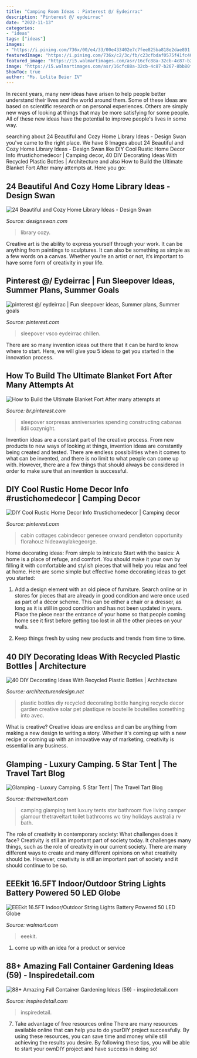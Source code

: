 ```yaml
---
title: "Camping Room Ideas : Pinterest @/ Eydeirrac"
description: "Pinterest @/ eydeirrac"
date: "2022-11-13"
categories:
- "ideas"
tags: ["ideas"]
images:
- "https://i.pinimg.com/736x/00/e4/33/00e433402e7c7fee825ba818e2dae891.jpg"
featuredImage: "https://i.pinimg.com/736x/c2/3c/fb/c23cfbdaf0575f41fc400e118494c14b.jpg"
featured_image: "https://i5.walmartimages.com/asr/16cfc88a-32cb-4c87-b267-8bb80ff69a5f_1.d8d7b5a8d04b278d2ad335d806173c78.jpeg"
image: "https://i5.walmartimages.com/asr/16cfc88a-32cb-4c87-b267-8bb80ff69a5f_1.d8d7b5a8d04b278d2ad335d806173c78.jpeg"
ShowToc: true
author: "Ms. Lolita Beier IV"
---
```



In recent years, many new ideas have arisen to help people better understand their lives and the world around them. Some of these ideas are based on scientific research or on personal experiences. Others are simply new ways of looking at things that may be more satisfying for some people. All of these new ideas have the potential to improve people's lives in some way.

	

		
searching about 24 Beautiful and Cozy Home Library Ideas - Design Swan you've came to the right place. We have 8 Images about 24 Beautiful and Cozy Home Library Ideas - Design Swan like DIY Cool Rustic Home Decor Info #rustichomedecor | Camping decor, 40 DIY Decorating Ideas With Recycled Plastic Bottles | Architecture and also How to Build the Ultimate Blanket Fort After many attempts at. Here you go:
		
    
## 24 Beautiful And Cozy Home Library Ideas - Design Swan

<img loading=lazy src="https://img.designswan.com/2012/07/library/20.jpg" onerror="this.onerror=null;this.src='https://tse2.mm.bing.net/th?id=OIP.ZPo4gpWkjGwbOt2xU_46dAHaJw&amp;pid=15.1';" alt="24 Beautiful and Cozy Home Library Ideas - Design Swan">

_Source: designswan.com_

>library cozy. 

	

Creative art is the ability to express yourself through your work. It can be anything from paintings to sculptures. It can also be something as simple as a few words on a canvas. Whether you’re an artist or not, it’s important to have some form of creativity in your life.

    
## Pinterest @/ Eydeirrac | Fun Sleepover Ideas, Summer Plans, Summer Goals

<img loading=lazy src="https://i.pinimg.com/736x/71/07/41/710741f5865760714438fcf290ab5526.jpg" onerror="this.onerror=null;this.src='https://tse1.mm.bing.net/th?id=OIP.GJQtm4Z_TDA4RksgHvIpIgHaOO&amp;pid=15.1';" alt="pinterest @/ eydeirrac | Fun sleepover ideas, Summer plans, Summer goals">

_Source: pinterest.com_

>sleepover vsco eydeirrac chillen. 

	

There are so many invention ideas out there that it can be hard to know where to start. Here, we will give you 5 ideas to get you started in the innovation process.

    
## How To Build The Ultimate Blanket Fort After Many Attempts At

<img loading=lazy src="https://i.pinimg.com/736x/c2/3c/fb/c23cfbdaf0575f41fc400e118494c14b.jpg" onerror="this.onerror=null;this.src='https://tse4.mm.bing.net/th?id=OIP.ww1nMka40IJ1L_jFi3_VGwHaLH&amp;pid=15.1';" alt="How to Build the Ultimate Blanket Fort After many attempts at">

_Source: br.pinterest.com_

>sleepover sorpresas anniversaries spending constructing cabanas ildii cozynight. 

	

Invention ideas are a constant part of the creative process. From new products to new ways of looking at things, invention ideas are constantly being created and tested. There are endless possibilities when it comes to what can be invented, and there is no limit to what people can come up with. However, there are a few things that should always be considered in order to make sure that an invention is successful.

    
## DIY Cool Rustic Home Decor Info #rustichomedecor | Camping Decor

<img loading=lazy src="https://i.pinimg.com/736x/00/e4/33/00e433402e7c7fee825ba818e2dae891.jpg" onerror="this.onerror=null;this.src='https://tse2.mm.bing.net/th?id=OIP.025o8G-HTxjHI3V9CW-ErQHaLH&amp;pid=15.1';" alt="DIY Cool Rustic Home Decor Info #rustichomedecor | Camping decor">

_Source: pinterest.com_

>cabin cottages cabindecor genesee onward pendleton opportunity florahouz hideawaylakegeorge. 

	

Home decorating ideas: From simple to intricate
Start with the basics: A home is a place of refuge, and comfort. You should make it your own by filling it with comfortable and stylish pieces that will help you relax and feel at home. Here are some simple but effective home decorating ideas to get you started:
1. Add a design element with an old piece of furniture. Search online or in stores for pieces that are already in good condition and were once used as part of a décor scheme. This can be either a chair or a dresser, as long as it is still in good condition and has not been updated in years. Place the piece near the entrance of your home so that people coming home see it first before getting too lost in all the other pieces on your walls.

2. Keep things fresh by using new products and trends from time to time.

    
## 40 DIY Decorating Ideas With Recycled Plastic Bottles | Architecture

<img loading=lazy src="http://cdn.architecturendesign.net/wp-content/uploads/2014/09/DIY-Plastic-Bottles-ideas-20.jpg" onerror="this.onerror=null;this.src='https://tse2.mm.bing.net/th?id=OIP.O4khexyC2Pp1s2suZsFxdQHaJ5&amp;pid=15.1';" alt="40 DIY Decorating Ideas With Recycled Plastic Bottles | Architecture">

_Source: architecturendesign.net_

>plastic bottles diy recycled decorating bottle hanging recycle decor garden creative solar pet plastique re bouteille bouteilles something into avec. 

	

What is creative?
Creative ideas are endless and can be anything from making a new design to writing a story. Whether it's coming up with a new recipe or coming up with an innovative way of marketing, creativity is essential in any business.

    
## Glamping - Luxury Camping. 5 Star Tent | The Travel Tart Blog

<img loading=lazy src="http://www.thetraveltart.com/wp-content/uploads/2010/09/Glamour-Camping.jpg" onerror="this.onerror=null;this.src='https://tse1.mm.bing.net/th?id=OIP.PkwO3Y4OuybZG43RvM5oBAAAAA&amp;pid=15.1';" alt="Glamping - Luxury Camping. 5 Star Tent | The Travel Tart Blog">

_Source: thetraveltart.com_

>camping glamping tent luxury tents star bathroom five living camper glamour thetraveltart toilet bathrooms wc tiny holidays australia rv bath. 

	

The role of creativity in contemporary society: What challenges does it face?
Creativity is still an important part of society today. It challenges many things, such as the role of creativity in our current society. There are many different ways to create and many different opinions on what creativity should be. However, creativity is still an important part of society and it should continue to be so.

    
## EEEkit 16.5FT Indoor/Outdoor String Lights Battery Powered 50 LED Globe

<img loading=lazy src="https://i5.walmartimages.com/asr/16cfc88a-32cb-4c87-b267-8bb80ff69a5f_1.d8d7b5a8d04b278d2ad335d806173c78.jpeg" onerror="this.onerror=null;this.src='https://tse1.mm.bing.net/th?id=OIP.yHCtrQW2Lpl1l7lHKV3CmgHaHa&amp;pid=15.1';" alt="EEEkit 16.5FT Indoor/Outdoor String Lights Battery Powered 50 LED Globe">

_Source: walmart.com_

>eeekit. 

	

1. come up with an idea for a product or service

    
## 88+ Amazing Fall Container Gardening Ideas (59) - Inspiredetail.com

<img loading=lazy src="https://i0.wp.com/inspiredetail.com/wp-content/uploads/2019/01/88-Amazing-Fall-Container-Gardening-Ideas-59.jpg?fit=768%2C1271&amp;ssl=1" onerror="this.onerror=null;this.src='https://tse1.mm.bing.net/th?id=OIP.BjuaCYqHYlmBnqFcaMU4iQHaMQ&amp;pid=15.1';" alt="88+ Amazing Fall Container Gardening Ideas (59) - inspiredetail.com">

_Source: inspiredetail.com_

>inspiredetail. 

	

7) Take advantage of free resources online
There are many resources available online that can help you to do yourDIY project successfully. By using these resources, you can save time and money while still achieving the results you desire. By following these tips, you will be able to start your ownDIY project and have success in doing so!

